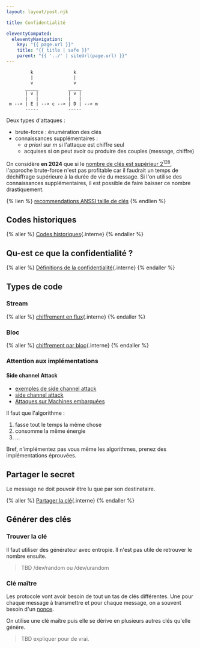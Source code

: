 ```yaml
---
layout: layout/post.njk

title: Confidentialité

eleventyComputed:
  eleventyNavigation:
    key: "{{ page.url }}"
    title: "{{ title | safe }}"
    parent: "{{ '../' | siteUrl(page.url) }}"
---
```



```
         k               k
         |               | 
         v               v
       _____           _____
       | v |           | v |
       |   |           |   |
 m --> | E | --> c --> | D | --> m
       -----           -----
```

Deux types d'attaques :

- brute-force : énumération des clés
- connaissances supplémentaires :
  - *a priori* sur $m$ si l'attaque est chiffre seul
  - acquises si on peut avoir ou produire des couples (message, chiffre)

On considère **en 2024** que si le [nombre de clés est supérieur $2^{128}$](https://en.wikipedia.org/wiki/Key_size#Brute-force_attack), l'approche brute-force n'est pas profitable car il faudrait un temps de déchiffrage supérieure à la durée de vie du message. Si l'on utilise des connaissances supplémentaires, il est possible de faire baisser ce nombre drastiquement.

{% lien %}
[recommendations ANSSI taille de clés](https://www.ssi.gouv.fr/administration/guide/mecanismes-cryptographiques/)
{% endlien %}

## Codes historiques

{% aller %}
[Codes historiques](codes-historiques){.interne}
{% endaller %}

## Qu-est ce que la confidentialité ?

{% aller %}
[Définitions de la confidentialité](définitions){.interne}
{% endaller %}

## Types de code

### Stream

{% aller %}
[chiffrement en flux](chiffre-flux){.interne}
{% endaller %}

### Bloc

{% aller %}
[chiffrement par bloc](chiffre-bloc){.interne}
{% endaller %}

### Attention aux implémentations

#### Side channel Attack

- [exemples de side channel attack](https://www.youtube.com/watch?v=GPwNFrpd1KU)
- [side channel attack](https://fr.wikipedia.org/wiki/Attaque_par_canal_auxiliaire)
- [Attaques sur Machines embarquées](https://www.ssi.gouv.fr/agence/publication/combined-fault-and-side-channel-attack-on-protected-implementations-of-aes/)

Il faut que l'algorithme :

1. fasse tout le temps la même chose
2. consomme la même énergie
3. ...

Bref, n'implémentez pas vous même les algorithmes, prenez des implémentations éprouvées.

## Partager le secret

Le message ne doit pouvoir être lu que par son destinataire.

{% aller %}
[Partager la clé](partager-secret){.interne}
{% endaller %}

## Générer des clés

### Trouver la clé

Il faut utiliser des générateur avec entropie. Il n'est pas utile de retrouver le nombre ensuite.

> TBD /dev/random ou /dev/urandom

### Clé maître

Les protocole vont avoir besoin de tout un tas de clés différentes. Une pour chaque message à transmettre et pour chaque message, on a souvent besoin d'un [nonce](https://en.wikipedia.org/wiki/Cryptographic_nonce).

On utilise une clé maître puis elle se dérive en plusieurs autres clés qu'elle génère.

> TBD expliquer pour de vrai.
